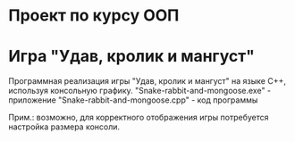 # Проект по курсу ООП 
# Игра "Удав, кролик и мангуст"
Программная реализация игры "Удав, кролик и мангуст" на языке C++, используя консольную графику.
"Snake-rabbit-and-mongoose.exe" - приложение
"Snake-rabbit-and-mongoose.cpp" - код программы

Прим.: возможно, для корректного отображения игры потребуется настройка размера консоли.
